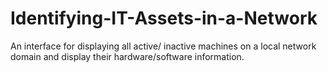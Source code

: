 # Identifying-IT-Assets-in-a-Network
An interface for displaying all active/ inactive machines on a local network domain and display their hardware/software  information.

